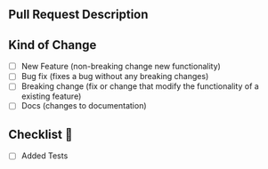 ## Pull Request Description

<!-- What did changed? -->

## Kind of Change

<!-- The kind of change that have been made to the code -->

- [ ] New Feature (non-breaking change new functionality)
- [ ] Bug fix (fixes a bug without any breaking changes)
- [ ] Breaking change (fix or change that modify the functionality of a existing feature)
- [ ] Docs (changes to documentation)

## Checklist 🚨

- [ ] Added Tests
